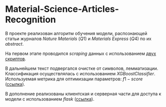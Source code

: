 # Material-Science-Articles-Recognition

В проекте реализован алгоритм обучения модели, распознающей статьи журналов $Nature$ $Materials$ ($Q1$) и $Materials$ $Express$ ($Q4$) по их $abstract$.

На первом этапе проводился $scraping$ данных с использованием [двух скриптов](https://github.com/ivan-v-ivanov/Material-Science-Articles-Recognition/blob/main/data-scraping).

В дальнейшем текст подвергался очистке от символов, лемматизации. 
Классификация осуществлялась с использованием $XGBoostClassifier$. Используемая метрика для оптимизации параметров: $f1-score$ ([ссылка](https://github.com/ivan-v-ivanov/Material-Science-Articles-Recognition/blob/main/app/model/articles_recognition_model.ipynb)).

В дополнение реализованы клиентская и серверная части для доступа к модели с использованием $flask$ ([ссылка](https://github.com/ivan-v-ivanov/Material-Science-Articles-Recognition/tree/main/app)).
